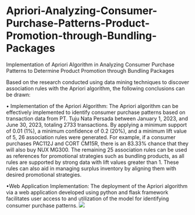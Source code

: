 # Apriori-Analyzing-Consumer-Purchase-Patterns-Product-Promotion-through-Bundling-Packages
 Implementation of Apriori Algorithm in Analyzing Consumer Purchase Patterns to Determine Product Promotion through Bundling Packages

Based on the research conducted using data mining techniques to discover association rules with the Apriori algorithm, the following conclusions can be drawn:

• Implementation of the Apriori Algorithm: The Apriori algorithm can be effectively implemented to identify consumer purchase patterns based on transaction data from PT. Tuju Nata Persada between January 1, 2023, and June 30, 2023, totaling 2733 transactions. By applying a minimum support of 0.01 (1%), a minimum confidence of 0.2 (20%), and a minimum lift value of 5, 26 association rules were generated. For example, if a consumer purchases PAC112J and CORT CM15R, there is an 83.33% chance that they will also buy NUX MG300. The remaining 25 association rules can be used as references for promotional strategies such as bundling products, as all rules are supported by strong data with lift values greater than 1. These rules can also aid in managing surplus inventory by aligning them with desired promotional strategies.

•Web Application Implementation: The deployment of the Apriori algorithm via a web application developed using python and flask framework facilitates user access to and utilization of the model for identifying consumer purchase patterns.
<img src="https://raw.githubusercontent.com/rizdkymaul/Apriori-Analyzing-Consumer-Purchase-Patterns-Product-Promotion-through-Bundling-Packages
/main/static/images/tampilan_utama_website.png">
